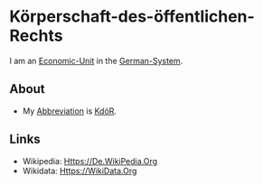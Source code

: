 # Körperschaft-des-öffentlichen-Rechts

I am an [Economic-Unit](130020002.md) in the [German-System](8000998.md).

## About

- My [Abbreviation](210000000.md) is [KdöR](8040017.md).

## Links

- Wikipedia: [Https://De.WikiPedia.Org](https://de.wikipedia.org/wiki/K%C3%B6rperschaft_des_%C3%B6ffentlichen_Rechts_(Deutschland))
- Wikidata: [Https://WikiData.Org](https://wikidata.org/wiki/Q15734684)
